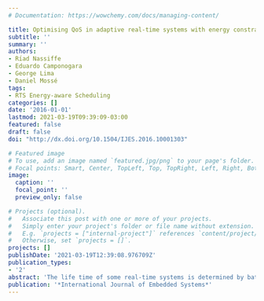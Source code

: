 ```yaml
---
# Documentation: https://wowchemy.com/docs/managing-content/

title: Optimising QoS in adaptive real-time systems with energy constraint varying  CPU frequency
subtitle: ''
summary: ''
authors:
- Rı́ad Nassiffe
- Eduardo Camponogara
- George Lima
- Daniel Mossé
tags:
- RTS Energy-aware Scheduling
categories: []
date: '2016-01-01'
lastmod: 2021-03-19T09:39:09-03:00
featured: false
draft: false
doi: "http://dx.doi.org/10.1504/IJES.2016.10001303"

# Featured image
# To use, add an image named `featured.jpg/png` to your page's folder.
# Focal points: Smart, Center, TopLeft, Top, TopRight, Left, Right, BottomLeft, Bottom, BottomRight.
image:
  caption: ''
  focal_point: ''
  preview_only: false

# Projects (optional).
#   Associate this post with one or more of your projects.
#   Simply enter your project's folder or file name without extension.
#   E.g. `projects = ["internal-project"]` references `content/project/deep-learning/index.md`.
#   Otherwise, set `projects = []`.
projects: []
publishDate: '2021-03-19T12:39:08.976709Z'
publication_types:
- '2'
abstract: 'The life time of some real-time systems is determined by batteries, thus necessitating a mechanism for energy management. These systems must consider not only schedulability constraints to ensure temporal correctness, but also their energy limitations to accomplish their considered mission. Moreover, it is still desired that the system provides services with the best possible quality. This work presents a problem of selecting the frequency for each task to fulfil the system goal, while considering issues of schedulability and energy consumption. The problem is formulated in mathematical programming and solved with a convex-optimisation algorithm. It is assumed that CPU frequency can be selected continuously within a given range. The system reconfiguration scheme assumes the earliest deadline first (EDF) policy, with soft and hard real-time tasks managed by some bandwidth reservation scheme. The effectiveness of the proposed solution is shown through numerical and simulation analysis.'
publication: '*International Journal of Embedded Systems*'
---
```

